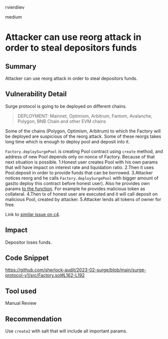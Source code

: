 rvierdiiev

medium

# Attacker can use reorg attack in order to steal depositors funds

## Summary
Attacker can use reorg attack in order to steal depositors funds.
## Vulnerability Detail
Surge protocol is going to be deployed on different chains. 
> DEPLOYMENT: Mainnet, Optimism, Arbitrum, Fantom, Avalanche, Polygon, BNB Chain and other EVM chains

Some of the chains (Polygon, Optimism, Arbitrum) to which the Factory will be deployed are suspicious of the reorg attack. Some of these reorgs takes long time which is enough to deploy pool and deposit into it.

`Factory.deploySurgePool` is creating Pool contract using `create` method, and address of new Pool depends only on nonce of Factory.
Because of that next situation is possible.
1.Honest user creates Pool with his own params that will have impact on interest rate and liquidation ratio. 
2.Then it uses Pool.deposit in order to provide funds that can be borrowed.
3.Attacker notices reorg and he calls `Factory.deploySurgePool` with bigger amount of gas(to deploy this contract before honest user). Also he provides own params [to the function](https://github.com/sherlock-audit/2023-02-surge/blob/main/surge-protocol-v1/src/Factory.sol#L164-L171). For example he provides malicious token as collateral.
4.Then tx of honest user are executed and it will call deposit on malicious Pool, created by attacker.
5.Attacker lends all tokens of owner for free.

Link to [similar issue on c4](https://github.com/code-423n4/2023-01-rabbithole-findings/issues/661).
## Impact
Depositor loses funds.
## Code Snippet
https://github.com/sherlock-audit/2023-02-surge/blob/main/surge-protocol-v1/src/Factory.sol#L162-L192
## Tool used

Manual Review

## Recommendation
Use `create2` with salt that will include all important params.